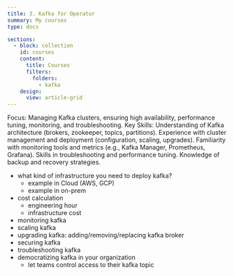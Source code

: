 ```yaml
---
title: 3. Kafka for Operator
summary: My courses
type: docs

sections:
  - block: collection
    id: courses
    content:
      title: Courses
      filters:
        folders:
          - kafka 
    design:
      view: article-grid
---
```


Focus: Managing Kafka clusters, ensuring high availability, performance tuning, monitoring, and troubleshooting.
Key Skills:
Understanding of Kafka architecture (brokers, zookeeper, topics, partitions).
Experience with cluster management and deployment (configuration, scaling, upgrades).
Familiarity with monitoring tools and metrics (e.g., Kafka Manager, Prometheus, Grafana).
Skills in troubleshooting and performance tuning.
Knowledge of backup and recovery strategies.

- what kind of infrastructure you need to deploy kafka?
  - example in Cloud (AWS, GCP)
  - example in on-prem
- cost calculation
  - engineering hour
  - infrastructure cost
- monitoring kafka
- scaling kafka
- upgrading kafka: adding/removing/replacing kafka broker
- securing kafka
- troubleshooting kafka
- democratizing kafka in your organization
  - let teams control access to their kafka topic
